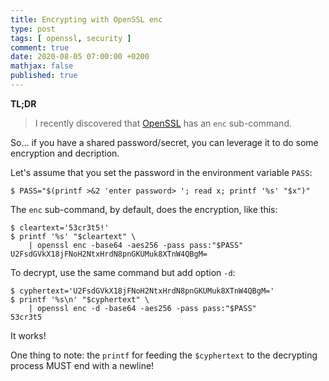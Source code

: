 ```yaml
---
title: Encrypting with OpenSSL enc
type: post
tags: [ openssl, security ]
comment: true
date: 2020-08-05 07:00:00 +0200
mathjax: false
published: true
---
```


**TL;DR**

> I recently discovered that [OpenSSL][] has an `enc` sub-command.

So... if you have a shared password/secret, you can leverage it to do
some encryption and decription.

Let's assume that you set the password in the environment variable
`PASS`:

```shell
$ PASS="$(printf >&2 'enter password> '; read x; printf '%s' "$x")"
```

The `enc` sub-command, by default, does the encryption, like this:

```shell
$ cleartext='53cr3t5!'
$ printf '%s' "$cleartext" \
    | openssl enc -base64 -aes256 -pass pass:"$PASS"
U2FsdGVkX18jFNoH2NtxHrdN8pnGKUMuk8XTnW4QBgM=
```

To decrypt, use the same command but add option `-d`:

```shell
$ cyphertext='U2FsdGVkX18jFNoH2NtxHrdN8pnGKUMuk8XTnW4QBgM='
$ printf '%s\n' "$cyphertext" \
    | openssl enc -d -base64 -aes256 -pass pass:"$PASS"
53cr3t5
```

It works!

One thing to note: the `printf` for feeding the `$cyphertext` to the
decrypting process MUST end with a newline!


[OpenSSL]: https://www.openssl.org/
